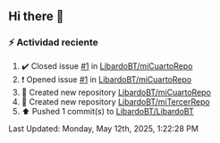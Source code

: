 ## Hi there 👋

<!--
**LibardoBT/LibardoBT** is a ✨ _special_ ✨ repository because its `README.md` (this file) appears on your GitHub profile.

Here are some ideas to get you started:

- 🔭 I’m currently working on ...
- 🌱 I’m currently learning ...
- 👯 I’m looking to collaborate on ...
- 🤔 I’m looking for help with ...
- 💬 Ask me about ...
- 📫 How to reach me: ...
- 😄 Pronouns: ...
- ⚡ Fun fact: ...
-->
### :zap: Actividad reciente
<!--RECENT_ACTIVITY:start-->
1. ✔️ Closed issue [#1](https://github.com/LibardoBT/miCuartoRepo/issues/1) in [LibardoBT/miCuartoRepo](https://github.com/LibardoBT/miCuartoRepo)<br>
2. ❗️ Opened issue [#1](https://github.com/LibardoBT/miCuartoRepo/issues/1) in [LibardoBT/miCuartoRepo](https://github.com/LibardoBT/miCuartoRepo)<br>
3. 📔 Created new repository [LibardoBT/miCuartoRepo](https://github.com/LibardoBT/miCuartoRepo)<br>
4. 📔 Created new repository [LibardoBT/miTercerRepo](https://github.com/LibardoBT/miTercerRepo)<br>
5. ⬆️ Pushed 1 commit(s) to [LibardoBT/LibardoBT](https://github.com/LibardoBT/LibardoBT)<br>
<!--RECENT_ACTIVITY:end-->
<!--RECENT_ACTIVITY:last_update-->
Last Updated: Monday, May 12th, 2025, 1:22:28 PM
<!--RECENT_ACTIVITY:last_update_end-->

